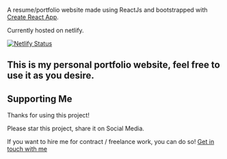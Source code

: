 A resume/portfolio website made using ReactJs and bootstrapped with [Create React App](https://github.com/facebook/create-react-app).

Currently hosted on netlify.

[![Netlify Status](https://api.netlify.com/api/v1/badges/653319e9-f06a-49b8-8ef2-60bbd382fff3/deploy-status)](https://app.netlify.com/sites/practical-lumiere-fd31c9/deploys)

<h2>This is my personal portfolio website, feel free to use it as you desire.</h2>

<h2>Supporting Me</h2>
Thanks for using this project!

Please star this project, share it on Social Media.

If you want to hire me for contract / freelance work, you can do so! [Get in touch with me](https://www.linkedin.com/in/sankshit-pandoh/)


